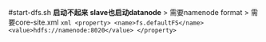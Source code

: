 #start-dfs.sh 
    **启动不起来**
    **slave也启动datanode**
    > 需要namenode format
    > 需要core-site.xml 
        ```xml
        <property>
            <name>fs.defaultFS</name>
            <value>hdfs://namenode:8020</value>
        </property>
        ```
